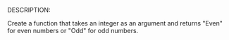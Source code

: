 DESCRIPTION:

Create a function that takes an integer as an argument and returns "Even" for even numbers or "Odd" for odd numbers.